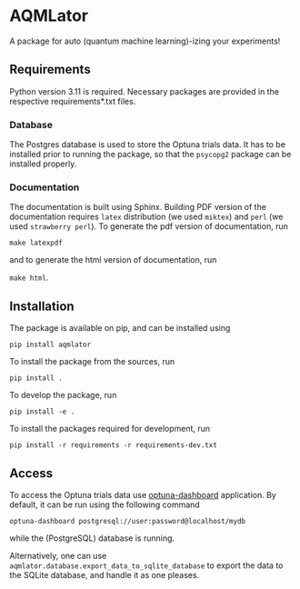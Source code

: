 # AQMLator

A package for auto (quantum machine learning)-izing your experiments!

## Requirements

Python version 3.11 is required. Necessary packages are provided in the respective
requirements*.txt files.

### Database

The Postgres database is used to store the Optuna trials data. It has to be 
installed prior to running the package, so that the `psycopg2` package can be
installed properly.

### Documentation

The documentation is built using Sphinx. Building PDF version of the documentation
requires `latex` distribution (we used `miktex`) and `perl` (we used `strawberry perl`).
To generate the pdf version of documentation, run

`make latexpdf`

and to generate the html version of documentation, run

`make html`.

## Installation

The package is available on pip, and can be installed using

`pip install aqmlator`

To install the package from the sources, run

`pip install .`

To develop the package, run

`pip install -e .`

To install the packages required for development, run

`pip install -r requirements -r requirements-dev.txt`

## Access

To access the Optuna trials data use 
[optuna-dashboard](https://github.com/optuna/optuna-dashboard)
application. By default, it can be run using the following command

`optuna-dashboard postgresql://user:password@localhost/mydb`

while the (PostgreSQL) database is running.

Alternatively, one can use `aqmlator.database.export_data_to_sqlite_database` to export
the data to the SQLite database, and handle it as one pleases.
